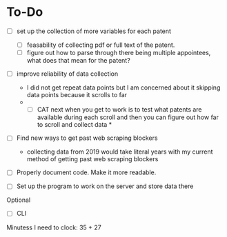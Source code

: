 # To-Do

- [ ] set up the collection of more variables for each patent
    - [ ] feasability of collecting pdf or full text of the patent. 
    - [ ] figure out how to parse through there being multiple appointees, what does that mean for the patent?
- [ ] improve reliability of data collection
    - I did not get repeat data points but I am concerned about it skipping data points because it scrolls to far

    * - [ ] CAT next when you get to work is to test what patents are available during each scroll and then you can figure out how far to scroll and collect data  *

- [ ] Find new ways to get past web scraping blockers
    - collecting data from 2019 would take literal years with my current method of getting past web scraping blockers
- [ ] Properly document code. Make it more readable.
- [ ] Set up the program to work on the server and store data there

Optional
- [ ] CLI



Minutess I need to clock: 35 + 27
